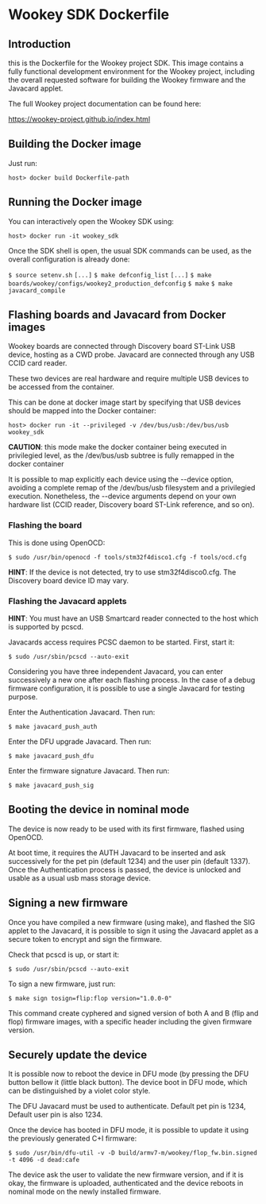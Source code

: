 # Wookey SDK Dockerfile

## Introduction

this is the Dockerfile for the Wookey project SDK. This image contains a
fully functional development environment for the Wookey project, including
the overall requested software for building the Wookey firmware and the
Javacard applet.

The full Wookey project documentation can be found here:

https://wookey-project.github.io/index.html


## Building the Docker image

Just run:

   ```host> docker build Dockerfile-path```


## Running the Docker image


You can interactively open the Wookey SDK using:

   ```host> docker run -it wookey_sdk```

Once the SDK shell is open, the usual SDK commands can be used, as the overall configuration is already done:

   ```$ source setenv.sh```
   ```[...]```
   ```$ make defconfig_list```
   ```[...]```
   ```$ make boards/wookey/configs/wookey2_production_defconfig```
   ```$ make```
   ```$ make javacard_compile```


## Flashing boards and Javacard from Docker images

Wookey boards are connected through Discovery board ST-Link USB device, hosting as a CWD probe.
Javacard are connected through any USB CCID card reader.

These two devices are real hardware and require multiple USB devices to be accessed from the container.

This can be done at docker image start by specifying that USB devices should be mapped into the Docker container:

   ```host> docker run -it --privileged -v /dev/bus/usb:/dev/bus/usb  wookey_sdk```

**CAUTION**: this mode make the docker container being executed in privilegied level, as the /dev/bus/usb subtree is
fully remapped in the docker container

It is possible to map explicitly each device using the --device option, avoiding a complete remap of the /dev/bus/usb
filesystem and a privilegied execution. Nonetheless, the --device arguments depend on your own hardware list (CCID reader,
Discovery board ST-Link reference, and so on).


### Flashing the board

This is done using OpenOCD:

   ```$ sudo /usr/bin/openocd -f tools/stm32f4disco1.cfg -f tools/ocd.cfg```

**HINT**: If the device is not detected, try to use stm32f4disco0.cfg. The Discovery board device ID may vary.

### Flashing the Javacard applets

**HINT**: You must have an USB Smartcard reader connected to the host which is supported by pcscd.

Javacards access requires PCSC daemon to be started. First, start it:

   ```$ sudo /usr/sbin/pcscd --auto-exit```

Considering you have three independent Javacard, you can enter successively a new one after each flashing process.
In the case of a debug firmware configuration, it is possible to use a single Javacard for testing purpose.

Enter the Authentication Javacard. Then run:

   ```$ make javacard_push_auth```

Enter the DFU upgrade Javacard. Then run:

   ```$ make javacard_push_dfu```

Enter the firmware signature Javacard. Then run:

   ```$ make javacard_push_sig```

## Booting the device in nominal mode

The device is now ready to be used with its first firmware, flashed using OpenOCD.

At boot time, it requires the AUTH Javacard to be inserted and ask successively for the pet pin (default 1234) and the
user pin (default 1337). Once the Authentication process is passed, the device is unlocked and usable as a usual
usb mass storage device.

## Signing a new firmware

Once you have compiled a new firmware (using make), and flashed the SIG applet to the Javacard, it is possible
to sign it using the Javacard applet as a secure token to encrypt and sign the firmware.

Check that pcscd is up, or start it:

   ```$ sudo /usr/sbin/pcscd --auto-exit```

To sign a new firmware, just run:

   ```$ make sign tosign=flip:flop version="1.0.0-0"```

This command create cyphered and signed version of both A and B (flip and flop) firmware images, with a
specific header including the given firmware version.

## Securely update the device

It is possible now to reboot the device in DFU mode (by pressing the DFU button bellow it (little black button).
The device boot in DFU mode, which can be distinguished by a violet color style.

The DFU Javacard must be used to authenticate. Default pet pin is 1234, Default user pin is also 1234.

Once the device has booted in DFU mode, it is possible to update it using the previously generated C+I firmware:

   ```$ sudo /usr/bin/dfu-util -v -D build/armv7-m/wookey/flop_fw.bin.signed -t 4096 -d dead:cafe```

The device ask the user to validate the new firmware version, and if it is okay, the firmware is uploaded, authenticated and the device reboots in nominal mode on the newly installed firmware.

